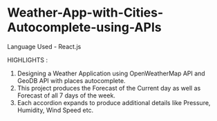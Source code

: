 # Weather-App-with-Cities-Autocomplete-using-APIs
Language Used - React.js

HIGHLIGHTS :
1. Designing a Weather Application using OpenWeatherMap API and GeoDB API with places autocomplete.
2. This project produces the Forecast of the Current day as well as Forecast of all 7 days of the week.
3. Each accordion expands to produce additional details like Pressure, Humidity, Wind Speed etc.
